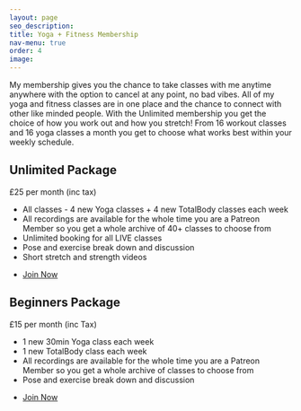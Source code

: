 ```yaml
---
layout: page
seo_description:
title: Yoga + Fitness Membership
nav-menu: true
order: 4
image: 
---
```


<section class="row">
	<div class="8u 12u(small)">
		<p>My membership gives you the chance to take classes with me anytime anywhere with the option to cancel at any point, no bad vibes. All of my yoga and fitness classes are in one place and the chance to connect with other like minded people. With the Unlimited membership you get the choice of how you work out and how you stretch! From 16 workout classes and 16 yoga classes a month you get to choose what works best within your weekly schedule. </p>
		<h2>Unlimited Package</h2>
		<p>£25 per month (inc tax)</p>
		<ul>
			<li>All classes - 4 new Yoga classes + 4 new TotalBody classes each week</li>
			<li>All recordings are available for the whole time you are a Patreon Member so you get a whole archive of 40+ classes to choose from</li>
			<li>Unlimited booking for all LIVE classes</li>
			<li>Pose and exercise  break down and discussion</li>
			<li>Short stretch and strength videos</li>
		</ul>
		<ul class="actions vertical">
			<li><a href="https://www.patreon.com/join/BeckiBaldwin/signup?ru=%2Fjoin%2FBeckiBaldwin%2Fcheckout%3Frid%3D5573475%26" class="button special">Join Now</a></li>
		</ul>
		<h2>Beginners Package</h2>
		<p>£15 per month (inc Tax)</p>
		<ul>
			<li>1 new 30min Yoga class each week</li>
			<li>1 new TotalBody class each week</li>
			<li>All recordings are available for the whole time you are a Patreon Member so you get a whole archive of classes to choose from</li>
			<li>Pose and exercise  break down and discussion</li>
		</ul>	
		<ul class="actions vertical">
			<li><a href="https://www.patreon.com/join/BeckiBaldwin/signup?ru=%2Fjoin%2FBeckiBaldwin%2Fcheckout%3Frid%3D5443478%26" class="button special">Join Now</a></li>
		</ul>
	</div>
	<div class="4u 12u(small)">
	    <span class="image">
	        <img src="{{ 'assets/images/yoga-membership-pose.jpg' | relative_url }}" alt="">
	    </span>
	</div>
	<div class="12u 12u(small)">
	    <span class="image">
	        <img src="{{ 'assets/images/yoga-membership.jpg' | relative_url }}" alt="">
	    </span>
	</div>
</section>